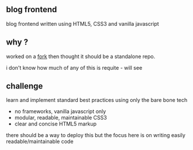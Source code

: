 ## blog frontend

blog frontend written using HTML5, CSS3 and vanilla javascript

## why ?
worked on a [fork](https://github.com/kyambvthi/news-blog-frontend/tree/responsive-homepage) then thought it should be a standalone repo.

i don't know how much of any of this is requite - will see

## challenge
learn and implement standard best practices using only the bare bone tech

- no frameworks, vanilla javascript only
- modular, readable, maintainable CSS3
- clear and concise HTML5 markup

there should be a way to deploy this but the focus here is on writing easily readable/maintainable code